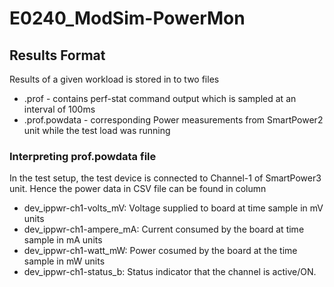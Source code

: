 # E0240_ModSim-PowerMon

## Results Format

Results of a given workload is stored in to two files
- <workload-name>.prof - contains perf-stat command output which is sampled at an interval of 100ms
- <workload-name>.prof.powdata - corresponding Power measurements from SmartPower2 unit while the test load was running

### Interpreting prof.powdata file

In the test setup, the test device is connected to Channel-1 of SmartPower3 unit.
Hence the power data in CSV file can be found in column
- dev_ippwr-ch1-volts_mV: Voltage supplied to board at time sample in mV units
- dev_ippwr-ch1-ampere_mA: Current consumed by the board at time sample in mA units
- dev_ippwr-ch1-watt_mW: Power cosumed by the board at the time sample in mW units
- dev_ippwr-ch1-status_b: Status indicator that the channel is active/ON.

